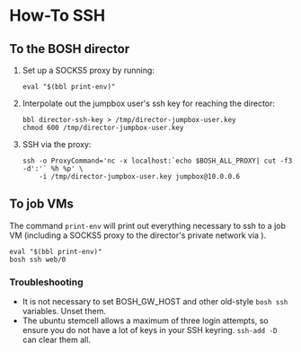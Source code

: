 # How-To SSH

## To the BOSH director

1. Set up a SOCKS5 proxy by running:

    ```
    eval "$(bbl print-env)"
    ```

1. Interpolate out the jumpbox user's ssh key for reaching the director:

    ```
    bbl director-ssh-key > /tmp/director-jumpbox-user.key
    chmod 600 /tmp/director-jumpbox-user.key
    ```

1. SSH via the proxy:

    ```
    ssh -o ProxyCommand='nc -x localhost:`echo $BOSH_ALL_PROXY| cut -f3 -d':'` %h %p' \
        -i /tmp/director-jumpbox-user.key jumpbox@10.0.0.6
    ```

## To job VMs

The command `print-env` will print out everything necessary to ssh to a job VM (including a SOCKS5 proxy to the director's private network via ).
```
eval "$(bbl print-env)"
bosh ssh web/0
```
### Troubleshooting
* It is not necessary to set BOSH_GW_HOST and other old-style `bosh ssh` variables. Unset them.
* The ubuntu stemcell allows a maximum of three login attempts, so ensure you do not have a lot of keys in your SSH keyring. `ssh-add -D` can clear them all.
